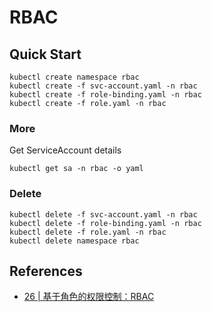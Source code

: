 # RBAC

## Quick Start

```shell
kubectl create namespace rbac
kubectl create -f svc-account.yaml -n rbac
kubectl create -f role-binding.yaml -n rbac
kubectl create -f role.yaml -n rbac
```

### More

Get ServiceAccount details

```shell
kubectl get sa -n rbac -o yaml
```


### Delete

```shell
kubectl delete -f svc-account.yaml -n rbac
kubectl delete -f role-binding.yaml -n rbac
kubectl delete -f role.yaml -n rbac
kubectl delete namespace rbac
```

## References

* [26 | 基于角色的权限控制：RBAC](https://time.geekbang.org/column/article/42154)
